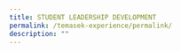 ```yaml
---
title: STUDENT LEADERSHIP DEVELOPMENT
permalink: /temasek-experience/permalink/
description: ""
---
```

